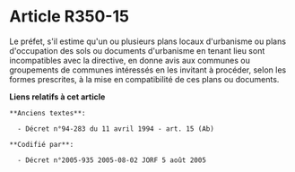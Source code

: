# Article R350-15

Le préfet, s'il estime qu'un ou plusieurs plans locaux d'urbanisme ou plans d'occupation des sols ou documents d'urbanisme en
tenant lieu sont incompatibles avec la directive, en donne avis aux communes ou groupements de communes intéressés en les
invitant à procéder, selon les formes prescrites, à la mise en compatibilité de ces plans ou documents.

**Liens relatifs à cet article**

	**Anciens textes**:

	  - Décret n°94-283 du 11 avril 1994 - art. 15 (Ab)

	**Codifié par**:

	  - Décret n°2005-935 2005-08-02 JORF 5 août 2005
